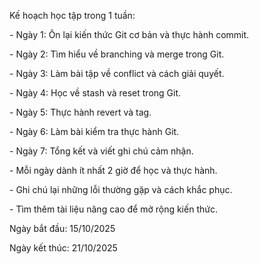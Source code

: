 Kế hoạch học tập trong 1 tuần:



\- Ngày 1: Ôn lại kiến thức Git cơ bản và thực hành commit.

\- Ngày 2: Tìm hiểu về branching và merge trong Git.

\- Ngày 3: Làm bài tập về conflict và cách giải quyết.

\- Ngày 4: Học về stash và reset trong Git.

\- Ngày 5: Thực hành revert và tag.

\- Ngày 6: Làm bài kiểm tra thực hành Git.

\- Ngày 7: Tổng kết và viết ghi chú cảm nhận.

\- Mỗi ngày dành ít nhất 2 giờ để học và thực hành.

\- Ghi chú lại những lỗi thường gặp và cách khắc phục.

\- Tìm thêm tài liệu nâng cao để mở rộng kiến thức.



Ngày bắt đầu: 15/10/2025  

Ngày kết thúc: 21/10/2025



